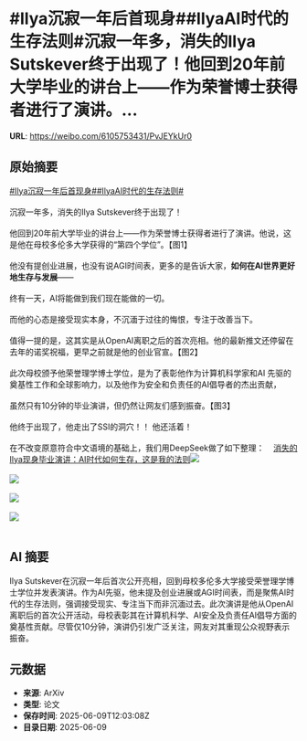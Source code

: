 # #Ilya沉寂一年后首现身##IlyaAI时代的生存法则#沉寂一年多，消失的Ilya Sutskever终于出现了！他回到20年前大学毕业的讲台上——作为荣誉博士获得者进行了演讲。...

**URL**: https://weibo.com/6105753431/PvJEYkUr0

## 原始摘要

<a href="https://m.weibo.cn/search?containerid=231522type%3D1%26t%3D10%26q%3D%23Ilya%E6%B2%89%E5%AF%82%E4%B8%80%E5%B9%B4%E5%90%8E%E9%A6%96%E7%8E%B0%E8%BA%AB%23&amp;extparam=%23Ilya%E6%B2%89%E5%AF%82%E4%B8%80%E5%B9%B4%E5%90%8E%E9%A6%96%E7%8E%B0%E8%BA%AB%23" data-hide=""><span class="surl-text">#Ilya沉寂一年后首现身#</span></a><a href="https://m.weibo.cn/search?containerid=231522type%3D1%26t%3D10%26q%3D%23IlyaAI%E6%97%B6%E4%BB%A3%E7%9A%84%E7%94%9F%E5%AD%98%E6%B3%95%E5%88%99%23&amp;extparam=%23IlyaAI%E6%97%B6%E4%BB%A3%E7%9A%84%E7%94%9F%E5%AD%98%E6%B3%95%E5%88%99%23" data-hide=""><span class="surl-text">#IlyaAI时代的生存法则#</span></a><br><br>沉寂一年多，消失的Ilya Sutskever终于出现了！<br><br>他回到20年前大学毕业的讲台上——作为荣誉博士获得者进行了演讲。他说，这是他在母校多伦多大学获得的“第四个学位”。【图1】<br><br>他没有提创业进展，也没有说AGI时间表，更多的是告诉大家，**如何在AI世界更好地生存与发展**——<br><br>终有一天，AI将能做到我们现在能做的一切。<br><br>而他的心态是接受现实本身，不沉湎于过往的悔恨，专注于改善当下。<br><br>值得一提的是，这其实是从OpenAI离职之后的首次亮相。他的最新推文还停留在去年的诺奖祝福，更早之前就是他的创业官宣。【图2】<br><br>此次母校颁予他荣誉理学博士学位，是为了表彰他作为计算机科学家和AI 先驱的奠基性工作和全球影响力，以及他作为安全和负责任的AI倡导者的杰出贡献，<br><br>虽然只有10分钟的毕业演讲，但仍然让网友们感到振奋。【图3】<br><br>他终于出现了，他走出了SSI的洞穴！！&nbsp;他还活着！<br><br>在不改变原意符合中文语境的基础上，我们用DeepSeek做了如下整理：<a href="https://weibo.cn/sinaurl?u=https%3A%2F%2Fmp.weixin.qq.com%2Fs%2Fjzbk8_kg0NIlgxrpgzHfug" data-hide=""><span class="url-icon"><img style="width: 1rem;height: 1rem" src="https://h5.sinaimg.cn/upload/2015/09/25/3/timeline_card_small_web_default.png" referrerpolicy="no-referrer"></span><span class="surl-text">消失的Ilya现身毕业演讲：AI时代如何生存，这是我的法则</span></a><img style="" src="https://tvax4.sinaimg.cn/large/006Fd7o3gy1i29203c4zbj30u00id111.jpg" referrerpolicy="no-referrer"><br><br><img style="" src="https://tvax4.sinaimg.cn/large/006Fd7o3gy1i29204irjwj30m20se44u.jpg" referrerpolicy="no-referrer"><br><br><img style="" src="https://tvax4.sinaimg.cn/large/006Fd7o3gy1i2920682y6j30u00kcwhm.jpg" referrerpolicy="no-referrer"><br><br><img style="" src="https://tvax2.sinaimg.cn/large/006Fd7o3gy1i292081ko5j30u00ru7kj.jpg" referrerpolicy="no-referrer"><br><br>

## AI 摘要

Ilya Sutskever在沉寂一年后首次公开亮相，回到母校多伦多大学接受荣誉理学博士学位并发表演讲。作为AI先驱，他未提及创业进展或AGI时间表，而是聚焦AI时代的生存法则，强调接受现实、专注当下而非沉湎过去。此次演讲是他从OpenAI离职后的首次公开活动，母校表彰其在计算机科学、AI安全及负责任AI倡导方面的奠基性贡献。尽管仅10分钟，演讲仍引发广泛关注，网友对其重现公众视野表示振奋。

## 元数据

- **来源**: ArXiv
- **类型**: 论文
- **保存时间**: 2025-06-09T12:03:08Z
- **目录日期**: 2025-06-09
